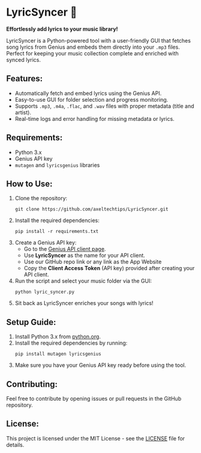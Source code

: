 

# LyricSyncer 🎵  
**Effortlessly add lyrics to your music library!**  

LyricSyncer is a Python-powered tool with a user-friendly GUI that fetches song lyrics from Genius and embeds them directly into your `.mp3` files. Perfect for keeping your music collection complete and enriched with synced lyrics.  

## Features:
- Automatically fetch and embed lyrics using the Genius API.
- Easy-to-use GUI for folder selection and progress monitoring.
- Supports `.mp3`, `.m4a`, `.flac`, and `.wav` files with proper metadata (title and artist).
- Real-time logs and error handling for missing metadata or lyrics.

## Requirements:
- Python 3.x
- Genius API key
- `mutagen` and `lyricsgenius` libraries

## How to Use:
1. Clone the repository:
   ```
   git clone https://github.com/axeltechtips/LyricSyncer.git
   ```
2. Install the required dependencies:
   ```
   pip install -r requirements.txt
   ```
3. Create a Genius API key:
   - Go to the [Genius API client page](https://genius.com/api-clients/new).
   - Use **LyricSyncer** as the name for your API client.
   - Use our GitHub repo link or any link as the App Website
   - Copy the **Client Access Token** (API key) provided after creating your API client.
4. Run the script and select your music folder via the GUI:
   ```
   python lyric_syncer.py
   ```
5. Sit back as LyricSyncer enriches your songs with lyrics!

## Setup Guide:
1. Install Python 3.x from [python.org](https://www.python.org/downloads/).
2. Install the required dependencies by running:
   ```
   pip install mutagen lyricsgenius
   ```
3. Make sure you have your Genius API key ready before using the tool.

## Contributing:
Feel free to contribute by opening issues or pull requests in the GitHub repository.

## License:
This project is licensed under the MIT License - see the [LICENSE](LICENSE) file for details.

